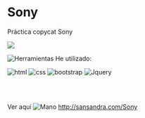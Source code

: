 # Sony

Práctica copycat Sony

<a href="https://sansandra.com/Sony" title="sansandra.com">
    <img src="https://user-images.githubusercontent.com/106440634/176442375-b949a5ad-7cd2-4962-a785-63170cc11300.jpg">
</a>
                                                                                                                    
                                                                                                                     
![Herramientas](https://user-images.githubusercontent.com/106440634/176442563-a02ae127-c270-4a7d-a869-b23ad861c226.png) He utilizado:

![html](https://user-images.githubusercontent.com/106440634/176446859-bc76ff39-3013-4955-aa74-541973bbc7dd.png) 
![css](https://user-images.githubusercontent.com/106440634/176447934-2091e80d-655c-4f2f-a4cd-bbac0064add3.png)
![bootstrap](https://user-images.githubusercontent.com/106440634/176447853-622b14d6-1213-4d99-8cdb-59a3bf0e76d2.png)
![Jquery](https://user-images.githubusercontent.com/106440634/176447838-5dc930bc-5494-4b7e-a33e-e87213a17efa.png) 

<br></br>

Ver aquí ![Mano](https://user-images.githubusercontent.com/106440634/176456055-791619b7-5740-4a30-b793-0e749b6d6b9c.png) http://sansandra.com/Sony





                                                                         
                                                                                                                     
                                             
